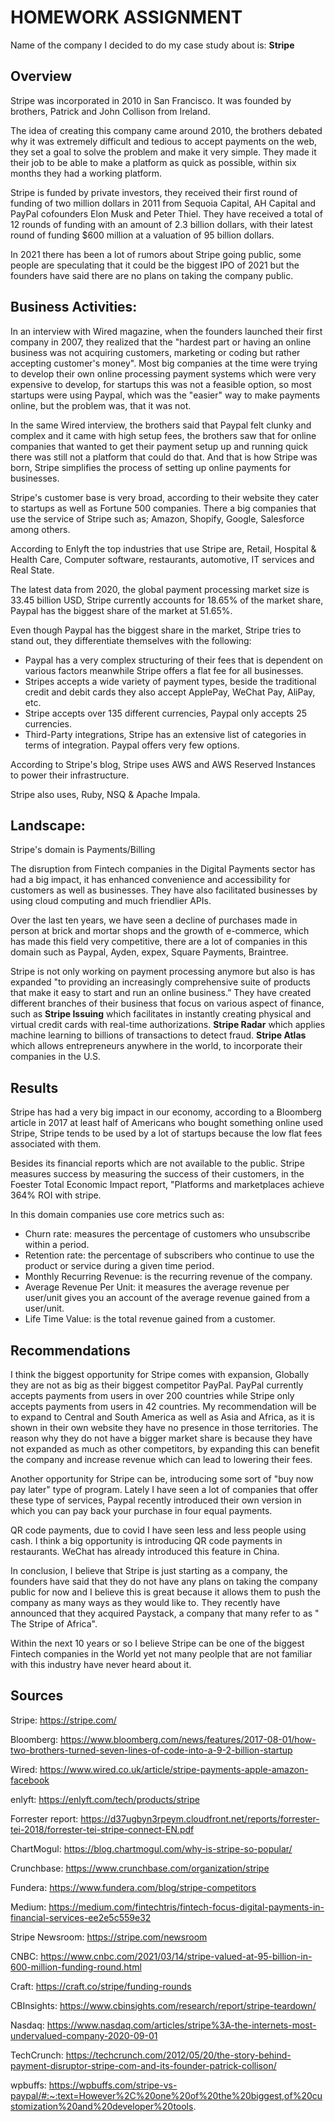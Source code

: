 # HOMEWORK ASSIGNMENT


Name of the company I decided to do my case study about is: **Stripe**

## Overview
Stripe was incorporated in 2010 in San Francisco. 
It was founded by brothers, Patrick and John Collison from Ireland.

The idea of creating this company came around 2010, the brothers debated why it was extremely difficult and tedious to accept payments on the web, they set a goal to solve the problem and make it very simple. 
They made it their job to be able to make a platform as quick as possible, within six months they had a working platform. 

Stripe is funded by private investors, they received their first round of funding of two million dollars in 2011 from Sequoia Capital, AH Capital and PayPal cofounders Elon Musk and Peter Thiel. 
They have received  a total of 12 rounds of funding with an amount of 2.3 billion dollars, with their latest round of funding $600 million at a valuation of 95 billion dollars.

In 2021 there has been a lot of rumors about Stripe going public, some people are speculating that it could be the biggest IPO of 2021 but the founders have said there are no plans on taking the company public.

## Business Activities:

In an interview with Wired magazine, when the founders launched their first company in 2007, they realized that the "hardest part or having an online business was not acquiring customers, marketing or coding but rather accepting customer's money".
Most big companies at the time were trying to develop their own online processing payment systems which were very expensive to develop, for startups this was not a feasible option, so most startups were using Paypal, which was the "easier" way to make payments online, but the problem was, that it was not. 

In the same Wired interview, the brothers said that Paypal felt clunky and complex and it came with high setup fees, the brothers saw that for online companies that wanted to get their payment setup up and running quick there was still not a platform that could do that. 
And that is how Stripe was born, Stripe simplifies the process of setting up online payments for businesses. 


Stripe's customer base is very broad, according to their website they cater to startups as well as Fortune 500 companies. There a big companies that use the service of Stripe such as; Amazon, Shopify, Google, Salesforce among others.

According to Enlyft the top industries that use Stripe are, Retail, Hospital & Health Care, Computer software, restaurants, automotive, IT services and Real State.

The latest data from 2020, the global payment processing market size is 33.45 billion USD, Stripe currently accounts for 18.65% of the market share, Paypal has the biggest share of the market at 51.65%.


Even though Paypal has the biggest share in the market, Stripe tries to stand out, they differentiate themselves with the following:
* Paypal has a very complex structuring of their fees that is dependent on various factors meanwhile Stripe offers a flat fee for all businesses. 
* Stripes accepts a wide variety of payment types, beside the traditional credit and debit cards they also accept ApplePay, WeChat Pay, AliPay, etc. 
* Stripe accepts over 135 different currencies, Paypal only accepts 25 currencies. 
* Third-Party integrations, Stripe has an extensive list of categories in terms of integration. Paypal offers very few options.


According to Stripe's blog, Stripe uses AWS and AWS Reserved Instances to power their infrastructure.

Stripe also uses, Ruby, NSQ & Apache Impala.

## Landscape:

Stripe's domain is Payments/Billing

The disruption from Fintech companies in the Digital Payments sector has had a big impact, it has enhanced convenience and accessibility  for customers as well as businesses. They have also facilitated businesses by using cloud computing and much friendlier APIs.

Over the last ten years, we have seen a decline of purchases made in person at brick and mortar shops and the growth of e-commerce, which has made this field very competitive, there are a lot of companies in this domain such as Paypal, Ayden, expex, Square Payments, Braintree.

Stripe is not only working on payment processing anymore but also is has expanded "to providing an increasingly comprehensive suite of products that make it easy to start and run an online business.”
They have created different branches of their business that focus on various aspect of finance, such as **Stripe Issuing** which facilitates in instantly creating physical and virtual credit cards with real-time authorizations. **Stripe Radar** which applies machine learning to billions of transactions to detect fraud. **Stripe Atlas** which allows entrepreneurs anywhere in the world, to incorporate their companies in the U.S.



## Results

Stripe has had a very big impact in our economy, according to a Bloomberg article in 2017 at least half of Americans who bought something online used Stripe, Stripe tends to be used by a lot of startups because the low flat fees associated with them. 

Besides its financial reports which are not available to the public. Stripe measures success by measuring the success of their customers, in the Foester Total Economic Impact report, "Platforms and marketplaces achieve 364% ROI with stripe.

In this domain companies use core metrics such as:
* Churn rate: measures the percentage of customers who unsubscribe within a period.
* Retention rate: the percentage of subscribers who continue to use the product or service during a given time period.
* Monthly Recurring Revenue: is the recurring revenue of the company. 
* Average Revenue Per Unit: it measures the average revenue per user/unit gives you an account of the average revenue gained from a user/unit.
* Life Time Value: is the total revenue gained from a customer.


## Recommendations

I think the biggest opportunity for Stripe comes with expansion, Globally they are not as big as their biggest competitor PayPal. PayPal currently accepts payments from users in over 200 countries while Stripe only accepts payments from users in 42 countries.
My recommendation will be to expand to Central and South America as well as Asia and Africa, as it is shown in their own website they have no presence in those territories. The reason why they do not have a bigger market share is because they have not expanded as much as other competitors, by expanding this can benefit the company and increase revenue which can lead to lowering their fees.

Another opportunity for Stripe can be, introducing some sort of "buy now pay later" type of program. Lately I have seen a lot of companies that offer these type of services, Paypal recently introduced their own version in which you can pay back your purchase in four equal payments.

QR code payments, due to covid I have seen less and less people using cash. I think a big opportunity is introducing QR code payments in restaurants. WeChat has already introduced this feature in China. 

In conclusion, I believe that Stripe is just starting as a company, the founders have said that they do not have any plans on taking the company public for now and I believe this is great because it allows them to push the company as many ways as they would like to. They recently have announced that they acquired Paystack, a company that many refer to as " The Stripe of Africa". 

Within the next 10 years or so I believe Stripe can be one of the biggest Fintech companies in the World yet not many peolple that are not familiar with this industry have never heard about it.

## Sources
Stripe: https://stripe.com/

Bloomberg: https://www.bloomberg.com/news/features/2017-08-01/how-two-brothers-turned-seven-lines-of-code-into-a-9-2-billion-startup

Wired: https://www.wired.co.uk/article/stripe-payments-apple-amazon-facebook

enlyft: https://enlyft.com/tech/products/stripe

Forrester report: https://d37ugbyn3rpeym.cloudfront.net/reports/forrester-tei-2018/forrester-tei-stripe-connect-EN.pdf

ChartMogul: https://blog.chartmogul.com/why-is-stripe-so-popular/

Crunchbase: https://www.crunchbase.com/organization/stripe

Fundera: https://www.fundera.com/blog/stripe-competitors

Medium: https://medium.com/fintechtris/fintech-focus-digital-payments-in-financial-services-ee2e5c559e32

Stripe Newsroom: https://stripe.com/newsroom

CNBC: https://www.cnbc.com/2021/03/14/stripe-valued-at-95-billion-in-600-million-funding-round.html

Craft: https://craft.co/stripe/funding-rounds

CBInsights: https://www.cbinsights.com/research/report/stripe-teardown/

Nasdaq: https://www.nasdaq.com/articles/stripe%3A-the-internets-most-undervalued-company-2020-09-01

TechCrunch: https://techcrunch.com/2012/05/20/the-story-behind-payment-disruptor-stripe-com-and-its-founder-patrick-collison/

wpbuffs: https://wpbuffs.com/stripe-vs-paypal/#:~:text=However%2C%20one%20of%20the%20biggest,of%20customization%20and%20developer%20tools.

